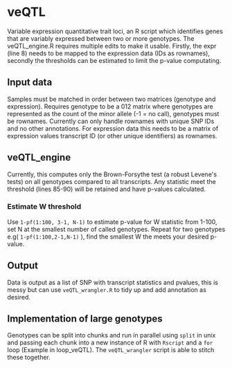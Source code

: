 # veQTL
Variable expression quantitative trait loci, an R script which identifies genes that are variably expressed between two or more genotypes. The veQTL_engine.R requires multiple edits to make it usable. Firstly, the expr (line 8) needs to be mapped to the expression data (IDs as rownames), secondly the thresholds can be estimated to limit the p-value computating. 

## Input data
Samples must be matched in order between two matrices (genotype and expression).
Requires genotype to be a 012 matrix where genotypes are represented as the count of the minor allele (-1 = no call), genotypes must be rownames. Currently can only handle rownames with unique SNP IDs and no other annotations.
For expression data this needs to be a matrix of expression values transcript ID (or other unique identifiers) as rownames.

## veQTL_engine
Currently, this computes only the Brown-Forsythe test (a robust Levene's tests) on all genotypes compared to all transcripts. Any statistic meet the threshold (lines 85-90) will be retained and have p-values calculated.
### Estimate W threshold
Use `1-pf(1:100, 3-1, N-1)` to estimate p-value for W statistic from 1-100, set N at the smallest number of called genotypes. Repeat for two genotypes e.g( `1-pf(1:100,2-1,N-1)` ), find the smallest W the meets your desired p-value.

## Output
Data is output as a list of SNP with transcript statistics and pvalues, this is messy but can use `veQTL_wrangler.R` to tidy up and add annotation as desired.  

## Implementation of large genotypes
Genotypes can be split into chunks and run in parallel using `split` in unix and passing each chunk into a new instance of R with `Rscript` and a `for` loop (Example in loop_veQTL). The `veQTL_wrangler` script is able to stitch these together. 
